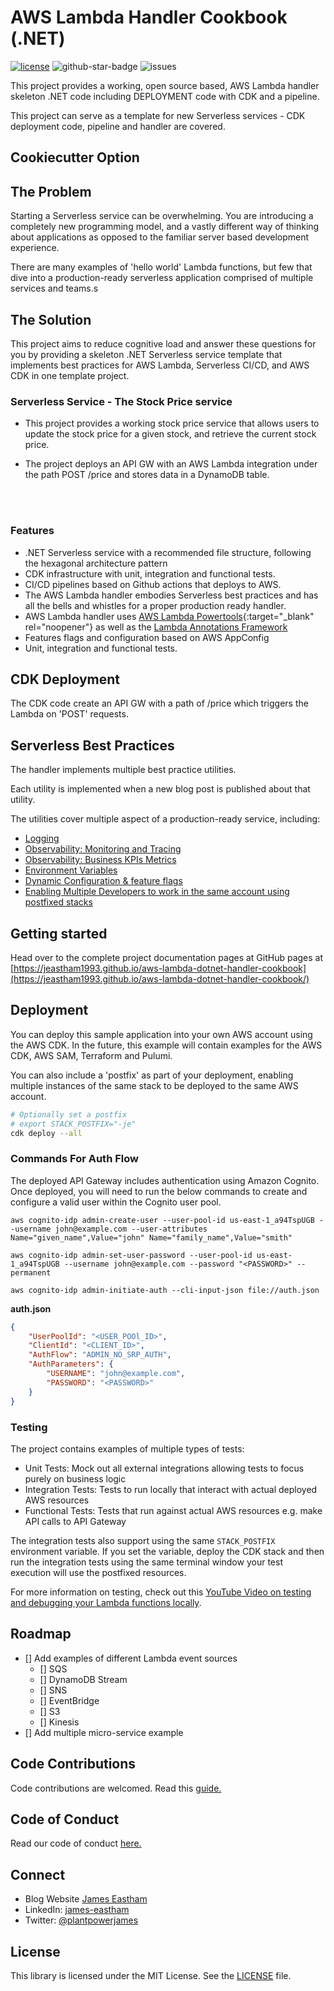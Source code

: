 
# AWS Lambda Handler Cookbook (.NET)

[![license](https://img.shields.io/github/license/jeastham1993/aws-lambda-dotnet-handler-cookbook)](https://github.com/jeastham1993/aws-lambda-dotnet-handler-cookbook/blob/master/LICENSE)
![github-star-badge](https://img.shields.io/github/stars/jeastham1993/aws-lambda-dotnet-handler-cookbook.svg?style=social)
![issues](https://img.shields.io/github/issues/jeastham1993/aws-lambda-dotnet-handler-cookbook)

This project provides a working, open source based, AWS Lambda handler skeleton .NET code including DEPLOYMENT code with CDK and a pipeline.

This project can serve as a template for new Serverless services - CDK deployment code, pipeline and handler are covered.

## Cookiecutter Option

## **The Problem**

Starting a Serverless service can be overwhelming. You are introducing a completely new programming model, and a vastly different way of thinking about applications as opposed to the familiar server based development experience.

There are many examples of 'hello world' Lambda functions, but few that dive into a production-ready serverless application comprised of multiple services and teams.s 

## **The Solution**

This project aims to reduce cognitive load and answer these questions for you by providing a skeleton .NET Serverless service template that implements best practices for AWS Lambda, Serverless CI/CD, and AWS CDK in one template project.

### Serverless Service - The Stock Price service

- This project provides a working stock price service that allows users to update the stock price for a given stock, and retrieve the current stock price.

- The project deploys an API GW with an AWS Lambda integration under the path POST /price and stores data in a DynamoDB table.

<br></br>

### **Features**

- .NET Serverless service with a recommended file structure, following the hexagonal architecture pattern
- CDK infrastructure with unit, integration and functional tests.
- CI/CD pipelines based on Github actions that deploys to AWS.
- The AWS Lambda handler embodies Serverless best practices and has all the bells and whistles for a proper production ready handler.
- AWS Lambda handler uses [AWS Lambda Powertools](https://docs.powertools.aws.dev/lambda-dotnet/){:target="_blank" rel="noopener"} as well as the [Lambda Annotations Framework](https://github.com/aws/aws-lambda-dotnet/tree/master/Libraries/src/Amazon.Lambda.Annotations)
- Features flags and configuration based on AWS AppConfig
- Unit, integration and functional tests.


## CDK Deployment
The CDK code create an API GW with a path of /price which triggers the Lambda on 'POST' requests.

## Serverless Best Practices
The handler implements multiple best practice utilities.

Each utility is implemented when a new blog post is published about that utility.

The utilities cover multiple aspect of a production-ready service, including:

- [Logging](#)
- [Observability: Monitoring and Tracing](#)
- [Observability: Business KPIs Metrics](#)
- [Environment Variables](#)
- [Dynamic Configuration & feature flags](#)
- [Enabling Multiple Developers to work in the same account using postfixed stacks](#)

## Getting started
Head over to the complete project documentation pages at GitHub pages at [https://jeastham1993.github.io/aws-lambda-dotnet-handler-cookbook](https://jeastham1993.github.io/aws-lambda-dotnet-handler-cookbook/)

## Deployment

You can deploy this sample application into your own AWS account using the AWS CDK. In the future, this example will contain examples for the AWS CDK, AWS SAM, Terraform and Pulumi.

You can also include a 'postfix' as part of your deployment, enabling multiple instances of the same stack to be deployed to the same AWS account.

```bash
# Optionally set a postfix
# export STACK_POSTFIX="-je"
cdk deploy --all
```

### Commands For Auth Flow

The deployed API Gateway includes authentication using Amazon Cognito. Once deployed, you will need to run the below commands to create and configure a valid user within the Cognito user pool.

```
aws cognito-idp admin-create-user --user-pool-id us-east-1_a94TspUGB --username john@example.com --user-attributes Name="given_name",Value="john" Name="family_name",Value="smith"
```

```
aws cognito-idp admin-set-user-password --user-pool-id us-east-1_a94TspUGB --username john@example.com --password "<PASSWORD>" --permanent
```

```
aws cognito-idp admin-initiate-auth --cli-input-json file://auth.json
```

**auth.json**
```json
{
    "UserPoolId": "<USER_POOl_ID>",
    "ClientId": "<CLIENT_ID>",
    "AuthFlow": "ADMIN_NO_SRP_AUTH",
    "AuthParameters": {
        "USERNAME": "john@example.com",
        "PASSWORD": "<PASSWORD>"
    }
}
```
### Testing

The project contains examples of multiple types of tests:

- Unit Tests: Mock out all external integrations allowing tests to focus purely on business logic
- Integration Tests: Tests to run locally that interact with actual deployed AWS resources
- Functional Tests: Tests that run against actual AWS resources e.g. make API calls to API Gateway

The integration tests also support using the same `STACK_POSTFIX` environment variable. If you set the variable, deploy the CDK stack and then run the integration tests using the same terminal window your test execution will use the postfixed resources.

For more information on testing, check out this [YouTube Video on testing and debugging your Lambda functions locally](https://youtu.be/962ba6mgQXI).

## Roadmap

- [] Add examples of different Lambda event sources
    - [] SQS
    - [] DynamoDB Stream
    - [] SNS
    - [] EventBridge
    - [] S3
    - [] Kinesis
- [] Add multiple micro-service example


## Code Contributions
Code contributions are welcomed. Read this [guide.](https://github.com/jeastham1993/aws-lambda-dotnet-handler-cookbook/blob/main/CONTRIBUTING.md)

## Code of Conduct
Read our code of conduct [here.](https://github.com/jeastham1993/aws-lambda-dotnet-handler-cookbook/blob/main/CODE_OF_CONDUCT.md)

## Connect
* Blog Website [James Eastham](https://jameseastham.com)
* LinkedIn: [james-eastham](https://www.linkedin.com/in/james-eastham/)
* Twitter: [@plantpowerjames](https://twitter.com/plantpowerjames)

## License
This library is licensed under the MIT License. See the [LICENSE](https://github.com/jeastham1993/aws-lambda-dotnet-handler-cookbook/blob/main/LICENSE) file.